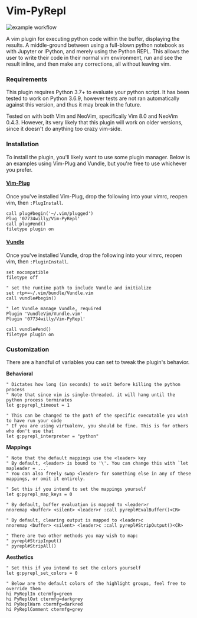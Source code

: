 # Vim-PyRepl 
![example workflow](https://github.com/07734willy/Vim-PyRepl/actions/workflows/python-package.yml/badge.svg)

A vim plugin for executing python code within the buffer, displaying the results. A middle-ground between using a full-blown python notebook as with Jupyter or IPython, and merely using the Python REPL. This allows the user to write their code in their normal vim environment, run and see the result inline, and then make any corrections, all without leaving vim. 

### Requirements

This plugin requires Python 3.7+ to evaluate your python script. It has been tested to work on Python 3.6.9, however tests are not ran automatically against this version, and thus it may break in the future.

Tested on with both Vim and NeoVim, specifically Vim 8.0 and NeoVim 0.4.3. However, its very likely that this plugin will work on older versions, since it doesn't do anything too crazy vim-side.

### Installation

To install the plugin, you'll likely want to use some plugin manager. Below is an examples using Vim-Plug and Vundle, but you're free to use whichever you prefer.

#### [**Vim-Plug**](https://github.com/junegunn/vim-plug)

Once you've installed Vim-Plug, drop the following into your vimrc, reopen vim, then `:PlugInstall`.

```vim
call plug#begin('~/.vim/plugged')
Plug '07734willy/Vim-PyRepl'
call plug#end()
filetype plugin on
```

#### [**Vundle**](https://github.com/VundleVim/Vundle.vim)

Once you've installed Vundle, drop the following into your vimrc, reopen vim, then `:PluginInstall`.

```vim
set nocompatible
filetype off

" set the runtime path to include Vundle and initialize
set rtp+=~/.vim/bundle/Vundle.vim
call vundle#begin()

" let Vundle manage Vundle, required
Plugin 'VundleVim/Vundle.vim'
Plugin '07734willy/Vim-PyRepl'

call vundle#end()
filetype plugin on
```

### Customization

There are a handful of variables you can set to tweak the plugin's behavior.

**Behavioral**
```vim
" Dictates how long (in seconds) to wait before killing the python process
" Note that since vim is single-threaded, it will hang until the python process terminates
let g:pyrepl_timeout = 1

" This can be changed to the path of the specific executable you wish to have run your code
" If you are using virtualenv, you should be fine. This is for others who don't use that
let g:pyrepl_interpreter = "python"
```

**Mappings**
```vim
" Note that the default mappings use the <leader> key
" By default, <leader> is bound to '\'. You can change this with `let mapleader = ...`
" You can also freely swap <leader> for something else in any of these mappings, or omit it entirely.

" Set this if you intend to set the mappings yourself
let g:pyrepl_map_keys = 0

" By default, buffer evaluation is mapped to <leader>r
nnoremap <buffer> <silent> <leader>r :call pyrepl#EvalBuffer()<CR>

" By default, clearing output is mapped to <leader>c
nnoremap <buffer> <silent> <leader>c :call pyrepl#StripOutput()<CR>

" There are two other methods you may wish to map:
" pyrepl#StripInput()
" pyrepl#StripAll()
```

**Aesthetics**
```vim
" Set this if you intend to set the colors yourself
let g:pyrepl_set_colors = 0

" Below are the default colors of the highlight groups, feel free to override them
hi PyReplIn ctermfg=green
hi PyReplOut ctermfg=darkgrey
hi PyReplWarn ctermfg=darkred
hi PyReplComment ctermfg=grey
```


